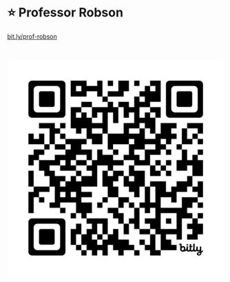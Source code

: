 # ⭐️ Professor Robson

[bit.ly/prof-robson](https://bit.ly/prof-robson)

<br />

![](Biblioteca/bit.ly_prof-robson.png)
